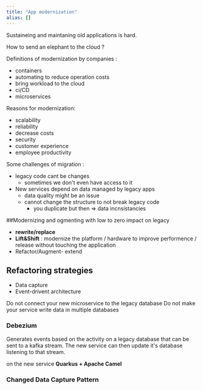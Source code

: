 ```yaml
---
title: "App modernization"
alias: []
---
```


Sustaineing and maintaning old applications is hard.

How to send an elephant to the cloud ?

Definitions of modernization by companies :
- containers
- automating to reduce operation costs
- bring workload to the cloud
- ci/CD
- microservices

Reasons for modernization:
- scalability
- reliability
- decrease costs
- security
- customer experience
- employee productivity

Some challenges of migration :
- legacy code cant be changes
	- sometimes we don't even have access to it
- New services depend on data managed by legacy apps
	- data quality might be an issue
	- cannot change the structure to not break legacy code
		- you duplicate but then => data incnsistancies

##Modernizing and ogmenting with low to zero impact on legacy

- **rewrite/replace**
- **Lift&Shift** : modernize the platform / hardware to improve performence / release without touching the application
- Refactor/Augment- extend

## Refactoring strategies

- Data capture
- Event-drivent architecture

Do not connect your new microservice to the legacy database
Do not make your service write data in multiple databases

### Debezium
Generates events based on the activity on a legacy database that can be sent to a kafka stream. The new service can then update it's database listening to that stream.

on the new service 
**Quarkus + Apache Camel**

### Changed Data Capture Pattern 
